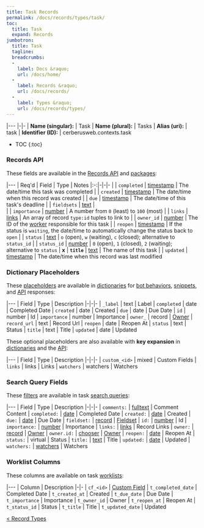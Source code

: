 ```yaml
---
title: Task Records
permalink: /docs/records/types/task/
toc:
  title: Task
  expand: Records
jumbotron:
  title: Task
  tagline: 
  breadcrumbs:
  -
    label: Docs &raquo;
    url: /docs/home/
  -
    label: Records &raquo;
    url: /docs/records/
  -
    label: Types &raquo;
    url: /docs/records/types/
---
```


|---
|-|-
| **Name (singular):** | Task
| **Name (plural):** | Tasks
| **Alias (uri):** | task
| **Identifier (ID):** | cerberusweb.contexts.task

* TOC
{:toc}

### Records API

These fields are available in the [Records API](/docs/api/endpoints/records/) and [packages](/docs/packages/):

|---
| Req'd | Field | Type | Notes
|:-:|-|-|-
|   | `completed` | [timestamp](/docs/records/fields/types/timestamp/) | The date/time this task was completed 
|   | `created` | [timestamp](/docs/records/fields/types/timestamp/) | The date/time when this record was created 
|   | `due` | [timestamp](/docs/records/fields/types/timestamp/) | The date/time of this task's deadline 
|   | `fieldsets` | [text](/docs/records/fields/types/text/) |  
|   | `importance` | [number](/docs/records/fields/types/number/) | A number from `0` (least) to `100` (most) 
|   | `links` | [links](/docs/records/fields/types/links/) | An array of record `type:id` tuples to link to 
|   | `owner_id` | [number](/docs/records/fields/types/number/) | The ID of the [worker](/docs/records/types/worker/) responsible for this task 
|   | `reopen` | [timestamp](/docs/records/fields/types/timestamp/) | If the status is `waiting`, the date/time to automatically change the status back to `open` 
|   | `status` | [text](/docs/records/fields/types/text/) | `o` (open), `w` (waiting), `c` (closed); alternative to `status_id` 
|   | `status_id` | [number](/docs/records/fields/types/number/) | `0` (open), `1` (closed), `2` (waiting); alternative to `status` 
| **x** | **`title`** | [text](/docs/records/fields/types/text/) | The name of this task 
|   | `updated` | [timestamp](/docs/records/fields/types/timestamp/) | The date/time when this record was last modified 

### Dictionary Placeholders

These [placeholders](/docs/bots/scripting/placeholders/) are available in [dictionaries](/docs/bots/behaviors/dictionaries/) for [bot behaviors](/docs/bots/behaviors/), [snippets](/docs/snippets/), and [API](/docs/api/) responses:

|---
| Field | Type | Description
|-|-|-
| `_label` | text | Label
| `completed` | date | Completed Date
| `created` | date | Created
| `due` | date | Due Date
| `id` | number | Id
| `importance` | number | Importance
| `owner_` | record | [Owner](/docs/records/types/worker/)
| `record_url` | text | Record Url
| `reopen` | date | Reopen At
| `status` | text | Status
| `title` | text | Title
| `updated` | date | Updated

These optional placeholders are also available with **key expansion** in [dictionaries](/docs/bots/behaviors/dictionaries/#key-expansion) and the [API](/docs/api/responses/#expanding-keys-in-api-requests):

|---
| Field | Type | Description
|-|-|-
| `custom_<id>` | mixed | Custom Fields
| `links` | links | Links
| `watchers` | watchers | Watchers
	
### Search Query Fields

These [filters](/docs/search/filters/) are available in task [search queries](/docs/search/):

|---
| Field | Type | Description
|-|-|-
| `comments:` | [fulltext](/docs/search/filters/fulltext/) | Comment Content
| `completed:` | [date](/docs/search/filters/dates/) | Completed Date
| `created:` | [date](/docs/search/filters/dates/) | Created
| `due:` | [date](/docs/search/filters/dates/) | Due Date
| `fieldset:` | [record](/docs/search/deep-search/) | [Fieldset](/docs/records/types/custom_fieldset/)
| `id:` | [number](/docs/search/filters/numbers/) | Id
| `importance:` | [number](/docs/search/filters/numbers/) | Importance
| `links:` | [links](/docs/search/filters/links/) | Record Links
| `owner:` | [record](/docs/search/deep-search/) | [Owner](/docs/records/types/worker/)
| `owner.id:` | [chooser](/docs/search/filters/choosers/) | [Owner](/docs/records/types/worker/)
| `reopen:` | [date](/docs/search/filters/dates/) | Reopen At
| `status:` | virtual | Status
| `title:` | [text](/docs/search/filters/text/) | Title
| `updated:` | [date](/docs/search/filters/dates/) | Updated
| `watchers:` | [watchers](/docs/search/filters/watchers/) | Watchers
	
### Worklist Columns

These columns are available on task [worklists](/docs/worklists/):

|---
| Column | Description
|-|-
| `cf_<id>` | [Custom Field](/docs/records/types/custom_field/)
| `t_completed_date` | Completed Date
| `t_created_at` | Created
| `t_due_date` | Due Date
| `t_importance` | Importance
| `t_owner_id` | Owner
| `t_reopen_at` | Reopen At
| `t_status_id` | Status
| `t_title` | Title
| `t_updated_date` | Updated

<div class="section-nav">
	<div class="left">
		<a href="/docs/records/types/" class="prev">&lt; Record Types</a>
	</div>
	<div class="right align-right">
	</div>
</div>
<div class="clear"></div>